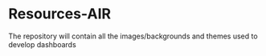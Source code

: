 # Resources-AIR
The repository will contain all the images/backgrounds and themes used to develop dashboards
